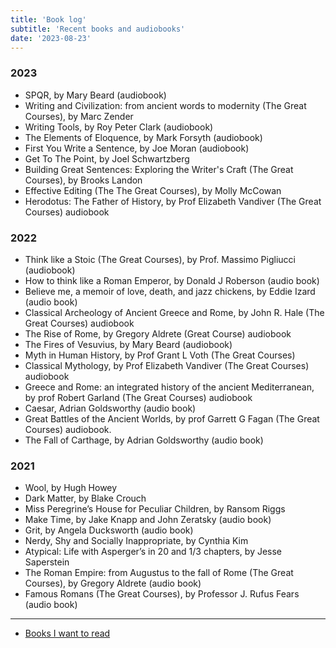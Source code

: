 ```yaml
---
title: 'Book log'
subtitle: 'Recent books and audiobooks'
date: '2023-08-23'
---
```



### 2023

- SPQR, by Mary Beard (audiobook)
- Writing and Civilization: from ancient words to modernity (The Great Courses), by Marc Zender
- Writing Tools, by Roy Peter Clark (audiobook)
- The Elements of Eloquence, by Mark Forsyth (audiobook)
- First You Write a Sentence, by Joe Moran (audiobook)
- Get To The Point, by Joel Schwartzberg
- Building Great Sentences: Exploring the Writer's Craft (The Great Courses), by Brooks Landon
- Effective Editing (The The Great Courses), by Molly McCowan
- Herodotus: The Father of History, by Prof Elizabeth Vandiver (The Great Courses) audiobook 

### 2022

- Think like a Stoic (The Great Courses), by Prof. Massimo Pigliucci (audiobook)
- How to think like a Roman Emperor, by Donald J Roberson (audio book)
- Believe me, a memoir of love, death, and jazz chickens, by Eddie Izard (audio book)
- Classical Archeology of Ancient Greece and Rome, by John R. Hale (The Great Courses) audiobook 
- The Rise of Rome, by Gregory Aldrete (Great Course) audiobook 
- The Fires of Vesuvius, by Mary Beard (audiobook)
- Myth in Human History, by Prof Grant L Voth (The Great Courses) 
- Classical Mythology, by Prof Elizabeth Vandiver (The Great Courses) audiobook
- Greece and Rome: an integrated history of the ancient Mediterranean, by prof Robert Garland (The Great Courses) audiobook
- Caesar, Adrian Goldsworthy (audio book)
- Great Battles of the Ancient Worlds, by prof Garrett G Fagan (The Great Courses) audiobook.
- The Fall of Carthage, by Adrian Goldsworthy (audio book)


### 2021

- Wool, by Hugh Howey
- Dark Matter, by Blake Crouch
- Miss Peregrine’s House for Peculiar Children, by Ransom Riggs
- Make Time, by Jake Knapp and John Zeratsky (audio book)
- Grit, by Angela Ducksworth (audio book)
- Nerdy, Shy and Socially Inappropriate, by Cynthia Kim
- Atypical: Life with Asperger’s in 20 and 1/3 chapters, by Jesse Saperstein
- The Roman Empire: from Augustus to the fall of Rome (The Great Courses), by Gregory Aldrete (audio book)
- Famous Romans (The Great Courses), by Professor J. Rufus Fears (audio book)


---

- [Books I want to read](/notes/to_read)